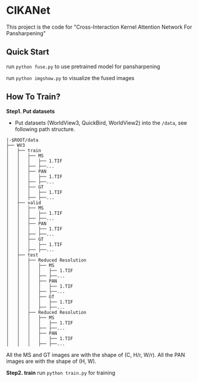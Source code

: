 # CIKANet
This project is the code for "Cross-Interaction Kernel Attention Network For Pansharpening"
## Quick Start
run `python fuse.py` to use pretrained model for pansharpening

run `python imgshow.py` to visualize the fused images
## How To Train?
**Step1. Put datasets**
* Put datasets (WorldView3, QuickBird, WorldView2) into the `/data`, see following path structure. 
```
|-$ROOT/data
├── WV3
│   ├── train
│   │   ├── MS
│   │   │   ├── 1.TIF
│   │   ├── ├──...
│   │   ├── PAN
│   │   │   ├── 1.TIF
│   │   ├── ├──...
│   │   ├── GT
│   │   │   ├── 1.TIF
│   │   ├── ├──...
│   ├── valid
│   │   ├── MS
│   │   │   ├── 1.TIF
│   │   ├── ├──...
│   │   ├── PAN
│   │   │   ├── 1.TIF
│   │   ├── ├──...
│   │   ├── GT
│   │   │   ├── 1.TIF
│   │   ├── ├──...
│   ├── test
│   │   ├── Reduced Resolution
│   │   │   ├── MS
│   │   │   │   ├── 1.TIF
│   │   │   ├── ├──...
│   │   │   ├── PAN
│   │   │   │   ├── 1.TIF
│   │   │   ├── ├──...
│   │   │   ├── GT
│   │   │   │   ├── 1.TIF
│   │   │   ├── ├──...
│   │   ├── Reduced Resolution
│   │   │   ├── MS
│   │   │   │   ├── 1.TIF
│   │   │   ├── ├──...
│   │   │   ├── PAN
│   │   │   │   ├── 1.TIF
│   │   │   ├── ├──...
```
All the MS and GT images are with the shape of (C, H/r, W/r).
All the PAN images are with the shape of (H, W).

**Step2. train**
run `python train.py` for training
